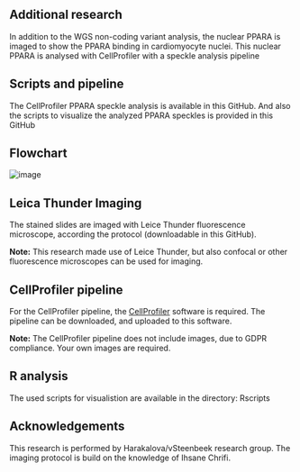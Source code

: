 ## Additional research
In addition to the WGS non-coding variant analysis, the nuclear PPARA is imaged to show the PPARA binding in cardiomyocyte nuclei. This nuclear PPARA is analysed with CellProfiler with a speckle analysis pipeline 

## Scripts and pipeline
The CellProfiler PPARA speckle analysis is available in this GitHub. And also the scripts to visualize the analyzed PPARA speckles is provided in this GitHub

## Flowchart
![image](https://github.com/UNRAVEL-UMCU/Galaxy_WGS_non-coding/assets/127952067/ed0a0d56-d1d3-4e58-92ad-f2ba950dc504)

## Leica Thunder Imaging
The stained slides are imaged with Leice Thunder fluorescence microscope, according the protocol (downloadable in this GitHub).

**Note:** This research made use of Leice Thunder, but also confocal or other fluorescence microscopes can be used for imaging.
## CellProfiler pipeline
For the CellProfiler pipeline, the [CellProfiler](https://cellprofiler.org/releases) software is required. The pipeline can be downloaded, and uploaded to this software.

**Note:** The CellProfiler pipeline does not include images, due to GDPR compliance. Your own images are required.

## R analysis
The used scripts for visualistion are available in the directory: Rscripts

## Acknowledgements
This research is performed by Harakalova/vSteenbeek research group. The imaging protocol is build on the knowledge of Ihsane Chrifi.
